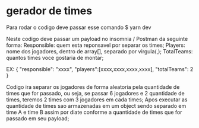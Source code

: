 # gerador de times

Para rodar o codigo deve passar esse comando
$ yarn dev

Neste codigo deve passar um payload no insomnia / Postman da seguinte forma:
Responsible: quem esta reponsavel por separar os times;
Players: nome dos jogadores, dentro de array[], separado por virgula(,);
TotalTeams: quantos times voce gostaria de montar;

EX: 
{
  "responsible": "xxxx",
  "players":[xxxx,xxxx,xxxx,xxxx],
  "totalTeams": 2
}

Codigo ira separar os jogadores de forma aleatoria pela quantidade de times que for passado, ou seja, se passar 6 jogadores e 2 quantidade de times, teremos 2 times com 3 jogadores em cada times;
Apos executar as quantidade de times sao armazenadas em um object sendo separado em time A e time B assim por diate conforme a quantidade de times que for passado em seu payload;
